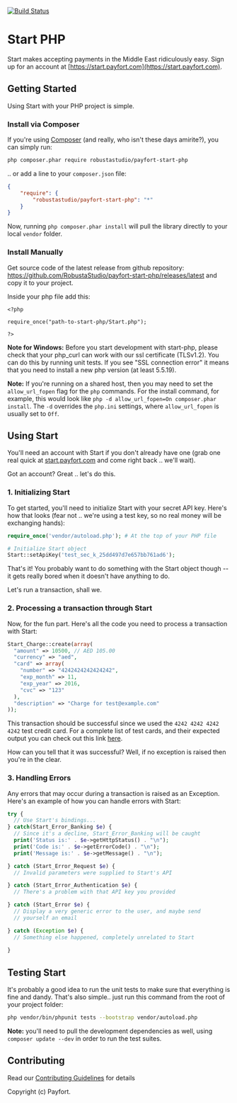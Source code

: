 [![Build Status](https://travis-ci.org/payfort/start-php.svg?branch=master)](https://travis-ci.org/payfort/start-php)

# Start PHP

Start makes accepting payments in the Middle East ridiculously easy. Sign up for an account at [https://start.payfort.com](https://start.payfort.com).


## Getting Started

Using Start with your PHP project is simple.


### Install via Composer
If you're using [Composer](https://getcomposer.org/doc/00-intro.md#installation-nix) (and really, who isn't these days amirite?), you can simply run:

```bash
php composer.phar require robustastudio/payfort-start-php
```

.. or add a line to your `composer.json` file:

```json
{
    "require": {
        "robustastudio/payfort-start-php": "*"
    }
}
```

Now, running `php composer.phar install` will pull the library directly to your local `vendor` folder.

### Install Manually

Get source code of the latest release from github repository: https://github.com/RobustaStudio/payfort-start-php/releases/latest and copy it to your project.

Inside your php file add this:

```
<?php

require_once("path-to-start-php/Start.php");

?>
```

**Note for Windows:** Before you start development with start-php, please check that your php_curl can work with our ssl certificate (TLSv1.2). You can do this by running unit tests. If you see "SSL connection error" it means that you need to install a new php version (at least 5.5.19).

**Note:** If you're running on a shared host, then you may need to set the `allow_url_fopen` flag for the `php` commands. For the install command, for example, this would look like `php -d allow_url_fopen=On composer.phar install`. The `-d` overrides the `php.ini` settings, where `allow_url_fopen` is usually set to `Off`.

## Using Start

You'll need an account with Start if you don't already have one (grab one real quick at [start.payfort.com](https://start.payfort.com) and come right back .. we'll wait).

Got an account? Great .. let's do this.

### 1. Initializing Start

To get started, you'll need to initialize Start with your secret API key. Here's how that looks (fear not .. we're using a test key, so no real money will be exchanging hands):

```php
require_once('vendor/autoload.php'); # At the top of your PHP file

# Initialize Start object
Start::setApiKey('test_sec_k_25dd497d7e657bb761ad6');
```

That's it! You probably want to do something with the Start object though -- it gets really bored when it doesn't have anything to do. 

Let's run a transaction, shall we.

### 2. Processing a transaction through Start

Now, for the fun part. Here's all the code you need to process a transaction with Start:

```php
Start_Charge::create(array(
  "amount" => 10500, // AED 105.00
  "currency" => "aed",
  "card" => array(
    "number" => "4242424242424242",
    "exp_month" => 11,
    "exp_year" => 2016,
    "cvc" => "123"
  ),
  "description" => "Charge for test@example.com"
));
```

This transaction should be successful since we used the `4242 4242 4242 4242` test credit card. For a complete list of test cards, and their expected output you can check out this link [here](https://whitepayments.com/docs/testing/).

How can you tell that it was successful? Well, if no exception is raised then you're in the clear.

### 3. Handling Errors

Any errors that may occur during a transaction is raised as an Exception. Here's an example of how you can handle errors with Start:

```php
try {
  // Use Start's bindings...
} catch(Start_Error_Banking $e) {
  // Since it's a decline, Start_Error_Banking will be caught
  print('Status is:' . $e->getHttpStatus() . "\n");
  print('Code is:' . $e->getErrorCode() . "\n");
  print('Message is:' . $e->getMessage() . "\n");

} catch (Start_Error_Request $e) {
  // Invalid parameters were supplied to Start's API

} catch (Start_Error_Authentication $e) {
  // There's a problem with that API key you provided

} catch (Start_Error $e) {
  // Display a very generic error to the user, and maybe send
  // yourself an email

} catch (Exception $e) {
  // Something else happened, completely unrelated to Start
  
}
```

## Testing Start

It's probably a good idea to run the unit tests to make sure that everything is fine and dandy. That's also simple.. just run this command from the root of your project folder:

```bash
php vendor/bin/phpunit tests --bootstrap vendor/autoload.php
```

**Note:** you'll need to pull the development dependencies as well, using `composer update --dev` in order to run the test suites.

## Contributing

Read our [Contributing Guidelines](CONTRIBUTING.md) for details

Copyright (c) Payfort.
